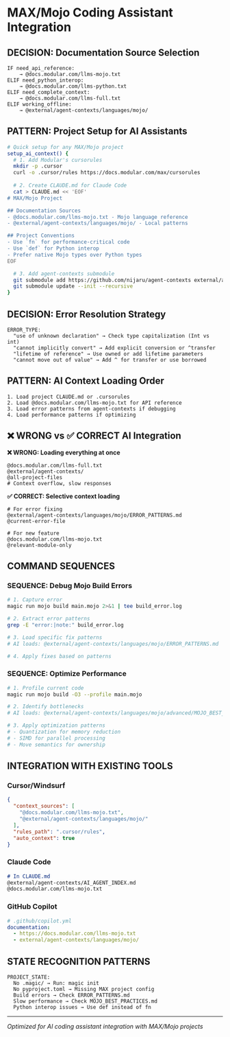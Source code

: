 # MAX/Mojo Coding Assistant Integration

## DECISION: Documentation Source Selection
```
IF need_api_reference:
    → @docs.modular.com/llms-mojo.txt
ELIF need_python_interop:
    → @docs.modular.com/llms-python.txt  
ELIF need_complete_context:
    → @docs.modular.com/llms-full.txt
ELIF working_offline:
    → @external/agent-contexts/languages/mojo/
```

## PATTERN: Project Setup for AI Assistants
```bash
# Quick setup for any MAX/Mojo project
setup_ai_context() {
  # 1. Add Modular's cursorules
  mkdir -p .cursor
  curl -o .cursor/rules https://docs.modular.com/max/cursorules
  
  # 2. Create CLAUDE.md for Claude Code
  cat > CLAUDE.md << 'EOF'
# MAX/Mojo Project

## Documentation Sources
- @docs.modular.com/llms-mojo.txt - Mojo language reference
- @external/agent-contexts/languages/mojo/ - Local patterns

## Project Conventions
- Use `fn` for performance-critical code
- Use `def` for Python interop
- Prefer native Mojo types over Python types
EOF

  # 3. Add agent-contexts submodule
  git submodule add https://github.com/nijaru/agent-contexts external/agent-contexts
  git submodule update --init --recursive
}
```

## DECISION: Error Resolution Strategy
```
ERROR_TYPE:
  "use of unknown declaration" → Check type capitalization (Int vs int)
  "cannot implicitly convert" → Add explicit conversion or ^transfer
  "lifetime of reference" → Use owned or add lifetime parameters
  "cannot move out of value" → Add ^ for transfer or use borrowed
```

## PATTERN: AI Context Loading Order
```
1. Load project CLAUDE.md or .cursorules
2. Load @docs.modular.com/llms-mojo.txt for API reference
3. Load error patterns from agent-contexts if debugging
4. Load performance patterns if optimizing
```

## ❌ WRONG vs ✅ CORRECT AI Integration

**❌ WRONG: Loading everything at once**
```
@docs.modular.com/llms-full.txt
@external/agent-contexts/
@all-project-files
# Context overflow, slow responses
```

**✅ CORRECT: Selective context loading**
```
# For error fixing
@external/agent-contexts/languages/mojo/ERROR_PATTERNS.md
@current-error-file

# For new feature
@docs.modular.com/llms-mojo.txt
@relevant-module-only
```

## COMMAND SEQUENCES

### SEQUENCE: Debug Mojo Build Errors
```bash
# 1. Capture error
magic run mojo build main.mojo 2>&1 | tee build_error.log

# 2. Extract error patterns
grep -E "error:|note:" build_error.log

# 3. Load specific fix patterns
# AI loads: @external/agent-contexts/languages/mojo/ERROR_PATTERNS.md

# 4. Apply fixes based on patterns
```

### SEQUENCE: Optimize Performance
```bash
# 1. Profile current code
magic run mojo build -O3 --profile main.mojo

# 2. Identify bottlenecks
# AI loads: @external/agent-contexts/languages/mojo/advanced/MOJO_BEST_PRACTICES.md

# 3. Apply optimization patterns
# - Quantization for memory reduction
# - SIMD for parallel processing
# - Move semantics for ownership
```

## INTEGRATION WITH EXISTING TOOLS

### Cursor/Windsurf
```json
{
  "context_sources": [
    "@docs.modular.com/llms-mojo.txt",
    "@external/agent-contexts/languages/mojo/"
  ],
  "rules_path": ".cursor/rules",
  "auto_context": true
}
```

### Claude Code
```markdown
# In CLAUDE.md
@external/agent-contexts/AI_AGENT_INDEX.md
@docs.modular.com/llms-mojo.txt
```

### GitHub Copilot
```yaml
# .github/copilot.yml
documentation:
  - https://docs.modular.com/llms-mojo.txt
  - external/agent-contexts/languages/mojo/
```

## STATE RECOGNITION PATTERNS
```
PROJECT_STATE:
  No .magic/ → Run: magic init
  No pyproject.toml → Missing MAX project config
  Build errors → Check ERROR_PATTERNS.md
  Slow performance → Check MOJO_BEST_PRACTICES.md
  Python interop issues → Use def instead of fn
```

---
*Optimized for AI coding assistant integration with MAX/Mojo projects*